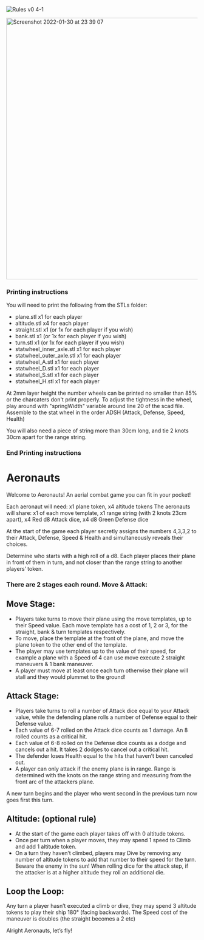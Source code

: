 ![Rules v0 4-1](https://user-images.githubusercontent.com/91621088/155009340-d5a27ea4-ae93-47ba-ae35-e3990e3786f8.png)

<img width="689" alt="Screenshot 2022-01-30 at 23 39 07" src="https://user-images.githubusercontent.com/91621088/151722728-1c324f2c-841d-44c4-a855-62ca75a395dc.png">

### Printing instructions

You will need to print the following from the STLs folder:

- plane.stl x1 for each player
- altitude.stl x4 for each player
- straight.stl x1 (or 1x for each player if you wish)
- bank.stl x1 (or 1x for each player if you wish)
- turn.stl x1 (or 1x for each player if you wish)
- statwheel_inner_axle.stl x1 for each player
- statwheel_outer_axle.stl x1 for each player
- statwheel_A.stl x1 for each player
- statwheel_D.stl x1 for each player
- statwheel_S.stl x1 for each player
- statwheel_H.stl x1 for each player

At 2mm layer height the number wheels can be printed no smaller than 85% or the charcaters don't print properly.
To adjust the tightness in the wheel, play around with "springWidth" variable around line 20 of the scad file.
Assemble to the stat wheel in the order ADSH (Attack, Defense, Speed, Health)

You will also need a piece of string more than 30cm long, and tie 2 knots 30cm apart for the range string.

### End Printing instructions

# Aeronauts

Welcome to Aeronauts! An aerial combat game you can fit in your pocket!

Each aeronaut will need:
x1 plane token, x4 altitude tokens
The aeronauts will share:
x1 of each move template, x1 range string (with 2 knots 23cm apart), x4 Red d8 Attack dice, x4 d8 Green Defense dice

At the start of the game each player secretly assigns the numbers 4,3,3,2 to their Attack, Defense, Speed & Health and simultaneously reveals their choices.

Determine who starts with a high roll of a d8.
Each player places their plane in front of them in turn, and not closer than the range string to another players’ token.

### There are 2 stages each round. Move & Attack:

## Move Stage:

- Players take turns to move their plane using the move templates, up to their Speed value. Each move template has a cost of 1, 2 or 3, for the straight, bank & turn templates respectively.
- To move, place the template at the front of the plane, and move the plane token to the other end of the template.
- The player may use templates up to the value of their speed, for example a plane with a Speed of 4 can use move execute 2 straight maneuvers & 1 bank maneuver.
- A player must move at least
  once each turn otherwise their plane will stall and they would plummet to the ground!

## Attack Stage:

- Players take turns to roll a number of Attack dice equal to your Attack value, while the defending plane rolls a number of Defense equal to their Defense value.
- Each value of 6-7 rolled on the Attack dice counts as 1 damage. An 8 rolled counts as a critical hit.
- Each value of 6-8 rolled on the Defense dice counts as a dodge and cancels out a hit. It takes 2 dodges to cancel out a critical hit.
- The defender loses Health equal to the hits that haven’t been canceled out.
- A player can only attack if the enemy plane is in range. Range is determined with the knots on the range string and measuring from the front arc of the attackers plane.

A new turn begins and the player who went second in the previous turn now goes first this turn.

## Altitude: (optional rule)

- At the start of the game each player takes off with 0 altitude tokens.
- Once per turn when a player moves, they may spend 1 speed to Climb and add 1 altitude token.
- On a turn they haven’t climbed, players may Dive by removing any number of altitude tokens to add that number to their speed for the turn.
  Beware the enemy in the sun! When rolling dice for the attack step, if the attacker is at a higher altitude they roll an additional die.

## Loop the Loop:

Any turn a player hasn’t executed a climb or dive, they may spend 3 altitude tokens to play their ship 180° (facing backwards). The Speed cost of the maneuver is doubles (the straight becomes a 2 etc)

Alright Aeronauts, let’s fly!
